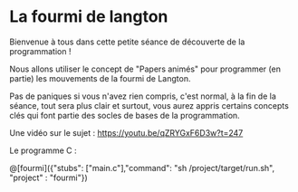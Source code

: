 # La fourmi de langton

Bienvenue à tous dans cette petite séance de découverte de la programmation !

Nous allons utiliser le concept de "Papers animés" pour programmer (en partie) les mouvements de la fourmi de Langton.

Pas de paniques si vous n'avez rien compris, c'est normal, à la fin de la séance, tout sera plus clair et surtout, vous aurez appris certains concepts clés qui font partie des socles de bases de la programmation.



Une vidéo sur le sujet : https://youtu.be/qZRYGxF6D3w?t=247 

Le programme C :

@[fourmi]({"stubs": ["main.c"],"command": "sh /project/target/run.sh", "project" : "fourmi"})
